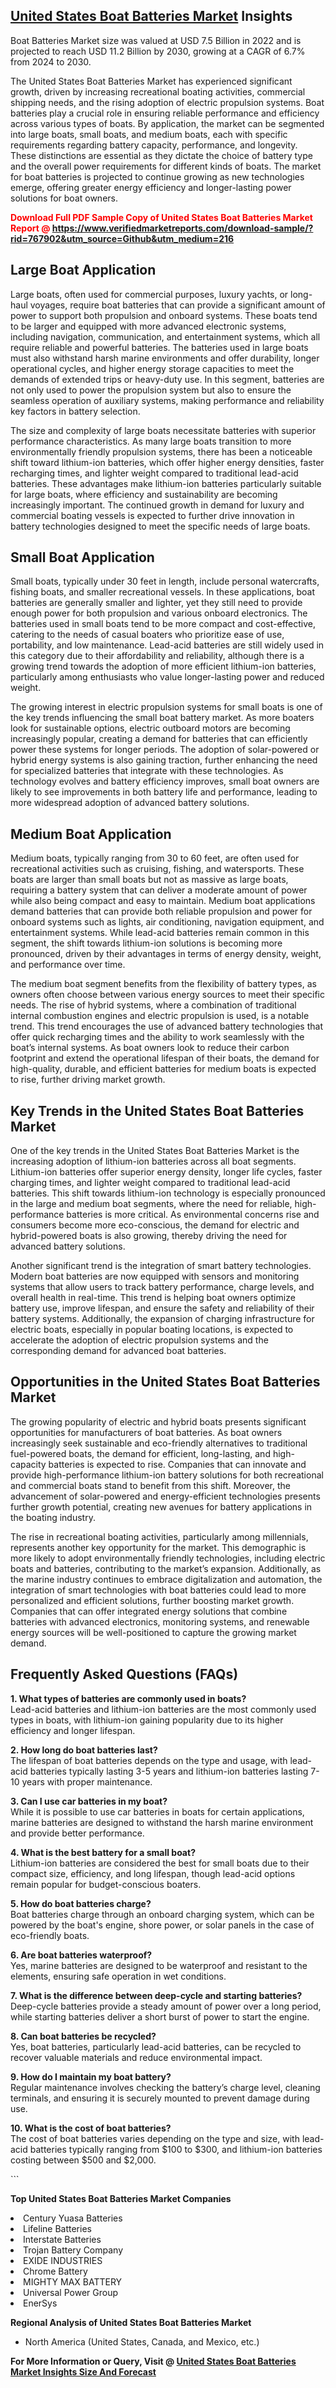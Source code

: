 <h2><a href="https://www.verifiedmarketreports.com/download-sample/?rid=767902&amp;utm_source=Github&amp;utm_medium=216" target="_blank">United States Boat Batteries Market</a> Insights</h2><p>Boat Batteries Market size was valued at USD 7.5 Billion in 2022 and is projected to reach USD 11.2 Billion by 2030, growing at a CAGR of 6.7% from 2024 to 2030.</p><p><p>The United States Boat Batteries Market has experienced significant growth, driven by increasing recreational boating activities, commercial shipping needs, and the rising adoption of electric propulsion systems. Boat batteries play a crucial role in ensuring reliable performance and efficiency across various types of boats. By application, the market can be segmented into large boats, small boats, and medium boats, each with specific requirements regarding battery capacity, performance, and longevity. These distinctions are essential as they dictate the choice of battery type and the overall power requirements for different kinds of boats. The market for boat batteries is projected to continue growing as new technologies emerge, offering greater energy efficiency and longer-lasting power solutions for boat owners. <strong><p><span class=""><span style="color: #ff0000;"><strong>Download Full PDF Sample Copy of United States Boat Batteries Market Report</strong> @ </span><a href="https://www.verifiedmarketreports.com/download-sample/?rid=767902&amp;utm_source=Github&amp;utm_medium=216" target="_blank">https://www.verifiedmarketreports.com/download-sample/?rid=767902&amp;utm_source=Github&amp;utm_medium=216</a></span></p></strong></p><h2>Large Boat Application</h2><p>Large boats, often used for commercial purposes, luxury yachts, or long-haul voyages, require boat batteries that can provide a significant amount of power to support both propulsion and onboard systems. These boats tend to be larger and equipped with more advanced electronic systems, including navigation, communication, and entertainment systems, which all require reliable and powerful batteries. The batteries used in large boats must also withstand harsh marine environments and offer durability, longer operational cycles, and higher energy storage capacities to meet the demands of extended trips or heavy-duty use. In this segment, batteries are not only used to power the propulsion system but also to ensure the seamless operation of auxiliary systems, making performance and reliability key factors in battery selection.</p><p>The size and complexity of large boats necessitate batteries with superior performance characteristics. As many large boats transition to more environmentally friendly propulsion systems, there has been a noticeable shift toward lithium-ion batteries, which offer higher energy densities, faster recharging times, and lighter weight compared to traditional lead-acid batteries. These advantages make lithium-ion batteries particularly suitable for large boats, where efficiency and sustainability are becoming increasingly important. The continued growth in demand for luxury and commercial boating vessels is expected to further drive innovation in battery technologies designed to meet the specific needs of large boats.</p><h2>Small Boat Application</h2><p>Small boats, typically under 30 feet in length, include personal watercrafts, fishing boats, and smaller recreational vessels. In these applications, boat batteries are generally smaller and lighter, yet they still need to provide enough power for both propulsion and various onboard electronics. The batteries used in small boats tend to be more compact and cost-effective, catering to the needs of casual boaters who prioritize ease of use, portability, and low maintenance. Lead-acid batteries are still widely used in this category due to their affordability and reliability, although there is a growing trend towards the adoption of more efficient lithium-ion batteries, particularly among enthusiasts who value longer-lasting power and reduced weight.</p><p>The growing interest in electric propulsion systems for small boats is one of the key trends influencing the small boat battery market. As more boaters look for sustainable options, electric outboard motors are becoming increasingly popular, creating a demand for batteries that can efficiently power these systems for longer periods. The adoption of solar-powered or hybrid energy systems is also gaining traction, further enhancing the need for specialized batteries that integrate with these technologies. As technology evolves and battery efficiency improves, small boat owners are likely to see improvements in both battery life and performance, leading to more widespread adoption of advanced battery solutions.</p><h2>Medium Boat Application</h2><p>Medium boats, typically ranging from 30 to 60 feet, are often used for recreational activities such as cruising, fishing, and watersports. These boats are larger than small boats but not as massive as large boats, requiring a battery system that can deliver a moderate amount of power while also being compact and easy to maintain. Medium boat applications demand batteries that can provide both reliable propulsion and power for onboard systems such as lights, air conditioning, navigation equipment, and entertainment systems. While lead-acid batteries remain common in this segment, the shift towards lithium-ion solutions is becoming more pronounced, driven by their advantages in terms of energy density, weight, and performance over time.</p><p>The medium boat segment benefits from the flexibility of battery types, as owners often choose between various energy sources to meet their specific needs. The rise of hybrid systems, where a combination of traditional internal combustion engines and electric propulsion is used, is a notable trend. This trend encourages the use of advanced battery technologies that offer quick recharging times and the ability to work seamlessly with the boat’s internal systems. As boat owners look to reduce their carbon footprint and extend the operational lifespan of their boats, the demand for high-quality, durable, and efficient batteries for medium boats is expected to rise, further driving market growth.</p><h2>Key Trends in the United States Boat Batteries Market</h2><p>One of the key trends in the United States Boat Batteries Market is the increasing adoption of lithium-ion batteries across all boat segments. Lithium-ion batteries offer superior energy density, longer life cycles, faster charging times, and lighter weight compared to traditional lead-acid batteries. This shift towards lithium-ion technology is especially pronounced in the large and medium boat segments, where the need for reliable, high-performance batteries is more critical. As environmental concerns rise and consumers become more eco-conscious, the demand for electric and hybrid-powered boats is also growing, thereby driving the need for advanced battery solutions.</p><p>Another significant trend is the integration of smart battery technologies. Modern boat batteries are now equipped with sensors and monitoring systems that allow users to track battery performance, charge levels, and overall health in real-time. This trend is helping boat owners optimize battery use, improve lifespan, and ensure the safety and reliability of their battery systems. Additionally, the expansion of charging infrastructure for electric boats, especially in popular boating locations, is expected to accelerate the adoption of electric propulsion systems and the corresponding demand for advanced boat batteries.</p><h2>Opportunities in the United States Boat Batteries Market</h2><p>The growing popularity of electric and hybrid boats presents significant opportunities for manufacturers of boat batteries. As boat owners increasingly seek sustainable and eco-friendly alternatives to traditional fuel-powered boats, the demand for efficient, long-lasting, and high-capacity batteries is expected to rise. Companies that can innovate and provide high-performance lithium-ion battery solutions for both recreational and commercial boats stand to benefit from this shift. Moreover, the advancement of solar-powered and energy-efficient technologies presents further growth potential, creating new avenues for battery applications in the boating industry.</p><p>The rise in recreational boating activities, particularly among millennials, represents another key opportunity for the market. This demographic is more likely to adopt environmentally friendly technologies, including electric boats and batteries, contributing to the market’s expansion. Additionally, as the marine industry continues to embrace digitalization and automation, the integration of smart technologies with boat batteries could lead to more personalized and efficient solutions, further boosting market growth. Companies that can offer integrated energy solutions that combine batteries with advanced electronics, monitoring systems, and renewable energy sources will be well-positioned to capture the growing market demand.</p><h2>Frequently Asked Questions (FAQs)</h2><p><strong>1. What types of batteries are commonly used in boats?</strong><br>Lead-acid batteries and lithium-ion batteries are the most commonly used types in boats, with lithium-ion gaining popularity due to its higher efficiency and longer lifespan.</p><p><strong>2. How long do boat batteries last?</strong><br>The lifespan of boat batteries depends on the type and usage, with lead-acid batteries typically lasting 3-5 years and lithium-ion batteries lasting 7-10 years with proper maintenance.</p><p><strong>3. Can I use car batteries in my boat?</strong><br>While it is possible to use car batteries in boats for certain applications, marine batteries are designed to withstand the harsh marine environment and provide better performance.</p><p><strong>4. What is the best battery for a small boat?</strong><br>Lithium-ion batteries are considered the best for small boats due to their compact size, efficiency, and long lifespan, though lead-acid options remain popular for budget-conscious boaters.</p><p><strong>5. How do boat batteries charge?</strong><br>Boat batteries charge through an onboard charging system, which can be powered by the boat's engine, shore power, or solar panels in the case of eco-friendly boats.</p><p><strong>6. Are boat batteries waterproof?</strong><br>Yes, marine batteries are designed to be waterproof and resistant to the elements, ensuring safe operation in wet conditions.</p><p><strong>7. What is the difference between deep-cycle and starting batteries?</strong><br>Deep-cycle batteries provide a steady amount of power over a long period, while starting batteries deliver a short burst of power to start the engine.</p><p><strong>8. Can boat batteries be recycled?</strong><br>Yes, boat batteries, particularly lead-acid batteries, can be recycled to recover valuable materials and reduce environmental impact.</p><p><strong>9. How do I maintain my boat battery?</strong><br>Regular maintenance involves checking the battery’s charge level, cleaning terminals, and ensuring it is securely mounted to prevent damage during use.</p><p><strong>10. What is the cost of boat batteries?</strong><br>The cost of boat batteries varies depending on the type and size, with lead-acid batteries typically ranging from $100 to $300, and lithium-ion batteries costing between $500 and $2,000.</p>```</p><p><strong>Top United States Boat Batteries Market Companies</strong></p><div data-test-id=""><p><li>Century Yuasa Batteries</li><li> Lifeline Batteries</li><li> Interstate Batteries</li><li> Trojan Battery Company</li><li> EXIDE INDUSTRIES</li><li> Chrome Battery</li><li> MIGHTY MAX BATTERY</li><li> Universal Power Group</li><li> EnerSys</li></p><div><strong>Regional Analysis of&nbsp;United States Boat Batteries Market</strong></div><ul><li dir="ltr"><p dir="ltr">North America&nbsp;(United States, Canada, and Mexico, etc.)</p></li></ul><p><strong>For More Information or Query, Visit @&nbsp;</strong><strong><a href="https://www.verifiedmarketreports.com/product/boat-batteries-market/?utm_source=Github&amp;utm_medium=216" target="_blank">United States Boat Batteries Market Insights Size And Forecast</a></strong></p></div>
